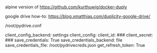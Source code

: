 alpine version of https://github.com/kurthuwig/docker-duply


google drive how-to:
https://blog.xmatthias.com/duplicity-google-drive/


/root/pydrive.conf

client_config_backend: settings
client_config:
client_id: ###
client_secret: ###
save_credentials: True
save_credentials_backend: file
save_credentials_file: /root/pydrivecreds.json
get_refresh_token: True


